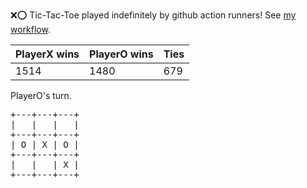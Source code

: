 :x::o: Tic-Tac-Toe played indefinitely by github action runners! See [my workflow](.github/workflows/play.yaml).

|PlayerX wins|PlayerO wins|Ties|
|-|-|-|
|1514|1480|679|

PlayerO's turn.

<pre>
+---+---+---+
|   |   |   |
+---+---+---+
| O | X | O |
+---+---+---+
|   |   | X |
+---+---+---+
</pre>